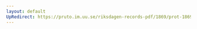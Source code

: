 ```yaml
---
layout: default
UpRedirect: https://pruto.im.uu.se/riksdagen-records-pdf/1869/prot-1869--ak--217/prot-1869--ak--217_009.pdf
---
```

